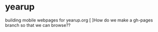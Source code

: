 yearup
======

building mobile webpages for yearup.org
[ ]How do we make a gh-pages branch so that we can browse??

